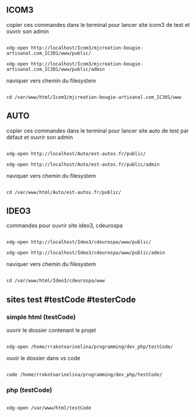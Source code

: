 
## ICOM3 

copier ces commandes dans le terminal pour lancer site icom3 de test et ouvrir son admin

```shell

xdg-open http://localhost/Icom3/mjcreation-bougie-artisanal.com_IC301/www/public/

xdg-open http://localhost/Icom3/mjcreation-bougie-artisanal.com_IC301/www/public/admin

```

naviquer vers chemin du filesystem 

```shell

cd /var/www/html/Icom3/mjcreation-bougie-artisanal.com_IC301/www

```



## AUTO

copier ces commandes dans le terminal pour lancer site auto de test par défaut et ouvrir son admin

```shell

xdg-open http://localhost/Auto/est-autos.fr/public/

xdg-open http://localhost/Auto/est-autos.fr/public/admin

```

naviquer vers chemin du filesystem 

```shell

cd /var/www/html/Auto/est-autos.fr/public/

```



## IDEO3

commandes pour ouvrir site ideo3, cdeurospa

```shell

xdg-open http://localhost/Ideo3/cdeurospa/www/public/

xdg-open http://localhost/Ideo3/cdeurospa/www/public/admin

```

naviquer vers chemin du filesystem 

```shell

cd /var/www/html/Ideo3/cdeurospa/www

```

## sites test #testCode #testerCode

### simple html (testCode)

ouvrir le dossier contenant le projet 

```shell

xdg-open /home/rrakotoarinelina/programming/dev_php/testCode/

```

ouvir le dossier dans vs code 

```shell

code /home/rrakotoarinelina/programming/dev_php/testCode/

```

### php (testCode)


```shell

xdg-open /var/www/html/testCode

```